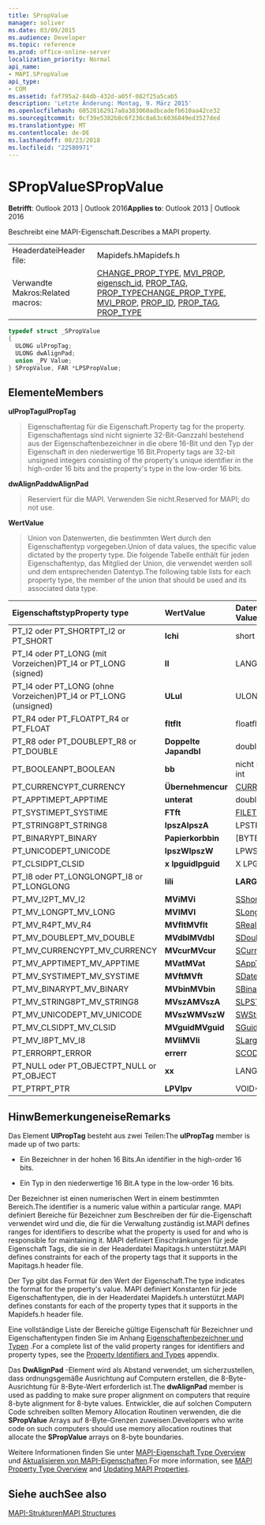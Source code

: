 ```yaml
---
title: SPropValue
manager: soliver
ms.date: 03/09/2015
ms.audience: Developer
ms.topic: reference
ms.prod: office-online-server
localization_priority: Normal
api_name:
- MAPI.SPropValue
api_type:
- COM
ms.assetid: faf795a2-84db-432d-a05f-082f25a5cab5
description: 'Letzte Änderung: Montag, 9. März 2015'
ms.openlocfilehash: 60528162917a8a383060adbcadefb610aa42ce32
ms.sourcegitcommit: 0cf39e5382b8c6f236c8a63c6036849ed3527ded
ms.translationtype: MT
ms.contentlocale: de-DE
ms.lasthandoff: 08/23/2018
ms.locfileid: "22580971"
---
```

# <a name="spropvalue"></a><span data-ttu-id="de1bf-103">SPropValue</span><span class="sxs-lookup"><span data-stu-id="de1bf-103">SPropValue</span></span>

  
  
<span data-ttu-id="de1bf-104">**Betrifft**: Outlook 2013 | Outlook 2016</span><span class="sxs-lookup"><span data-stu-id="de1bf-104">**Applies to**: Outlook 2013 | Outlook 2016</span></span> 
  
<span data-ttu-id="de1bf-105">Beschreibt eine MAPI-Eigenschaft.</span><span class="sxs-lookup"><span data-stu-id="de1bf-105">Describes a MAPI property.</span></span>
  
|||
|:-----|:-----|
|<span data-ttu-id="de1bf-106">Headerdatei</span><span class="sxs-lookup"><span data-stu-id="de1bf-106">Header file:</span></span>  <br/> |<span data-ttu-id="de1bf-107">Mapidefs.h</span><span class="sxs-lookup"><span data-stu-id="de1bf-107">Mapidefs.h</span></span>  <br/> |
|<span data-ttu-id="de1bf-108">Verwandte Makros:</span><span class="sxs-lookup"><span data-stu-id="de1bf-108">Related macros:</span></span>  <br/> |<span data-ttu-id="de1bf-109">[CHANGE_PROP_TYPE](change_prop_type.md), [MVI_PROP](mvi_prop.md), [eigensch_id](prop_id.md), [PROP_TAG](prop_tag.md), [PROP_TYPE](prop_type.md)</span><span class="sxs-lookup"><span data-stu-id="de1bf-109">[CHANGE_PROP_TYPE](change_prop_type.md), [MVI_PROP](mvi_prop.md), [PROP_ID](prop_id.md), [PROP_TAG](prop_tag.md), [PROP_TYPE](prop_type.md)</span></span> <br/> |
   
```cpp
typedef struct _SPropValue
{
  ULONG ulPropTag;
  ULONG dwAlignPad;
  union _PV Value;
} SPropValue, FAR *LPSPropValue;

```

## <a name="members"></a><span data-ttu-id="de1bf-110">Elemente</span><span class="sxs-lookup"><span data-stu-id="de1bf-110">Members</span></span>

 <span data-ttu-id="de1bf-111">**ulPropTag**</span><span class="sxs-lookup"><span data-stu-id="de1bf-111">**ulPropTag**</span></span>
  
> <span data-ttu-id="de1bf-112">Eigenschaftentag für die Eigenschaft.</span><span class="sxs-lookup"><span data-stu-id="de1bf-112">Property tag for the property.</span></span> <span data-ttu-id="de1bf-113">Eigenschaftentags sind nicht signierte 32-Bit-Ganzzahl bestehend aus der Eigenschaftenbezeichner in die obere 16-Bit und den Typ der Eigenschaft in den niederwertige 16 Bit.</span><span class="sxs-lookup"><span data-stu-id="de1bf-113">Property tags are 32-bit unsigned integers consisting of the property's unique identifier in the high-order 16 bits and the property's type in the low-order 16 bits.</span></span>
    
 <span data-ttu-id="de1bf-114">**dwAlignPad**</span><span class="sxs-lookup"><span data-stu-id="de1bf-114">**dwAlignPad**</span></span>
  
> <span data-ttu-id="de1bf-115">Reserviert für die MAPI. Verwenden Sie nicht.</span><span class="sxs-lookup"><span data-stu-id="de1bf-115">Reserved for MAPI; do not use.</span></span> 
    
 <span data-ttu-id="de1bf-116">**Wert**</span><span class="sxs-lookup"><span data-stu-id="de1bf-116">**Value**</span></span>
  
> <span data-ttu-id="de1bf-117">Union von Datenwerten, die bestimmten Wert durch den Eigenschaftentyp vorgegeben.</span><span class="sxs-lookup"><span data-stu-id="de1bf-117">Union of data values, the specific value dictated by the property type.</span></span> <span data-ttu-id="de1bf-118">Die folgende Tabelle enthält für jeden Eigenschaftentyp, das Mitglied der Union, die verwendet werden soll und dem entsprechenden Datentyp.</span><span class="sxs-lookup"><span data-stu-id="de1bf-118">The following table lists for each property type, the member of the union that should be used and its associated data type.</span></span>
    
|<span data-ttu-id="de1bf-119">**Eigenschaftstyp**</span><span class="sxs-lookup"><span data-stu-id="de1bf-119">**Property type**</span></span>|<span data-ttu-id="de1bf-120">**Wert**</span><span class="sxs-lookup"><span data-stu-id="de1bf-120">**Value**</span></span>|<span data-ttu-id="de1bf-121">**Datentyp des Werts**</span><span class="sxs-lookup"><span data-stu-id="de1bf-121">**Data type of Value**</span></span>|
|:-----|:-----|:-----|
|<span data-ttu-id="de1bf-122">PT_I2 oder PT_SHORT</span><span class="sxs-lookup"><span data-stu-id="de1bf-122">PT_I2 or PT_SHORT</span></span>  <br/> |<span data-ttu-id="de1bf-123">**Ich**</span><span class="sxs-lookup"><span data-stu-id="de1bf-123">**i**</span></span> <br/> |<span data-ttu-id="de1bf-124">short int</span><span class="sxs-lookup"><span data-stu-id="de1bf-124">short int</span></span>  <br/> |
|<span data-ttu-id="de1bf-125">PT_I4 oder PT_LONG (mit Vorzeichen)</span><span class="sxs-lookup"><span data-stu-id="de1bf-125">PT_I4 or PT_LONG (signed)</span></span>  <br/> |<span data-ttu-id="de1bf-126">**l**</span><span class="sxs-lookup"><span data-stu-id="de1bf-126">**l**</span></span> <br/> |<span data-ttu-id="de1bf-127">LANGE</span><span class="sxs-lookup"><span data-stu-id="de1bf-127">LONG</span></span>  <br/> |
|<span data-ttu-id="de1bf-128">PT_I4 oder PT_LONG (ohne Vorzeichen)</span><span class="sxs-lookup"><span data-stu-id="de1bf-128">PT_I4 or PT_LONG (unsigned)</span></span>  <br/> |<span data-ttu-id="de1bf-129">**UL**</span><span class="sxs-lookup"><span data-stu-id="de1bf-129">**ul**</span></span> <br/> |<span data-ttu-id="de1bf-130">ULONG</span><span class="sxs-lookup"><span data-stu-id="de1bf-130">ULONG</span></span>  <br/> |
|<span data-ttu-id="de1bf-131">PT_R4 oder PT_FLOAT</span><span class="sxs-lookup"><span data-stu-id="de1bf-131">PT_R4 or PT_FLOAT</span></span>  <br/> |<span data-ttu-id="de1bf-132">**flt**</span><span class="sxs-lookup"><span data-stu-id="de1bf-132">**flt**</span></span> <br/> |<span data-ttu-id="de1bf-133">float</span><span class="sxs-lookup"><span data-stu-id="de1bf-133">float</span></span>  <br/> |
|<span data-ttu-id="de1bf-134">PT_R8 oder PT_DOUBLE</span><span class="sxs-lookup"><span data-stu-id="de1bf-134">PT_R8 or PT_DOUBLE</span></span>  <br/> |<span data-ttu-id="de1bf-135">**Doppelte Japan**</span><span class="sxs-lookup"><span data-stu-id="de1bf-135">**dbl**</span></span> <br/> |<span data-ttu-id="de1bf-136">double</span><span class="sxs-lookup"><span data-stu-id="de1bf-136">double</span></span>  <br/> |
|<span data-ttu-id="de1bf-137">PT_BOOLEAN</span><span class="sxs-lookup"><span data-stu-id="de1bf-137">PT_BOOLEAN</span></span>  <br/> |<span data-ttu-id="de1bf-138">**b**</span><span class="sxs-lookup"><span data-stu-id="de1bf-138">**b**</span></span> <br/> |<span data-ttu-id="de1bf-139">nicht signierte kurze int</span><span class="sxs-lookup"><span data-stu-id="de1bf-139">unsigned short int</span></span>  <br/> |
|<span data-ttu-id="de1bf-140">PT_CURRENCY</span><span class="sxs-lookup"><span data-stu-id="de1bf-140">PT_CURRENCY</span></span>  <br/> |<span data-ttu-id="de1bf-141">**Übernehmen**</span><span class="sxs-lookup"><span data-stu-id="de1bf-141">**cur**</span></span> <br/> |[<span data-ttu-id="de1bf-142">CURRENCY</span><span class="sxs-lookup"><span data-stu-id="de1bf-142">CURRENCY</span></span>](currency.md) <br/> |
|<span data-ttu-id="de1bf-143">PT_APPTIME</span><span class="sxs-lookup"><span data-stu-id="de1bf-143">PT_APPTIME</span></span>  <br/> |<span data-ttu-id="de1bf-144">**unter**</span><span class="sxs-lookup"><span data-stu-id="de1bf-144">**at**</span></span> <br/> |<span data-ttu-id="de1bf-145">double</span><span class="sxs-lookup"><span data-stu-id="de1bf-145">double</span></span>  <br/> |
|<span data-ttu-id="de1bf-146">PT_SYSTIME</span><span class="sxs-lookup"><span data-stu-id="de1bf-146">PT_SYSTIME</span></span>  <br/> |<span data-ttu-id="de1bf-147">**FT**</span><span class="sxs-lookup"><span data-stu-id="de1bf-147">**ft**</span></span> <br/> |[<span data-ttu-id="de1bf-148">FILETIME</span><span class="sxs-lookup"><span data-stu-id="de1bf-148">FILETIME</span></span>](filetime.md) <br/> |
|<span data-ttu-id="de1bf-149">PT_STRING8</span><span class="sxs-lookup"><span data-stu-id="de1bf-149">PT_STRING8</span></span>  <br/> |<span data-ttu-id="de1bf-150">**lpszA**</span><span class="sxs-lookup"><span data-stu-id="de1bf-150">**lpszA**</span></span> <br/> |<span data-ttu-id="de1bf-151">LPSTR</span><span class="sxs-lookup"><span data-stu-id="de1bf-151">LPSTR</span></span>  <br/> |
|<span data-ttu-id="de1bf-152">PT_BINARY</span><span class="sxs-lookup"><span data-stu-id="de1bf-152">PT_BINARY</span></span>  <br/> |<span data-ttu-id="de1bf-153">**Papierkorb**</span><span class="sxs-lookup"><span data-stu-id="de1bf-153">**bin**</span></span> <br/> |<span data-ttu-id="de1bf-154">[BYTEARRAYS]</span><span class="sxs-lookup"><span data-stu-id="de1bf-154">BYTE [array]</span></span>  <br/> |
|<span data-ttu-id="de1bf-155">PT_UNICODE</span><span class="sxs-lookup"><span data-stu-id="de1bf-155">PT_UNICODE</span></span>  <br/> |<span data-ttu-id="de1bf-156">**lpszW**</span><span class="sxs-lookup"><span data-stu-id="de1bf-156">**lpszW**</span></span> <br/> |<span data-ttu-id="de1bf-157">LPWSTR</span><span class="sxs-lookup"><span data-stu-id="de1bf-157">LPWSTR</span></span>  <br/> |
|<span data-ttu-id="de1bf-158">PT_CLSID</span><span class="sxs-lookup"><span data-stu-id="de1bf-158">PT_CLSID</span></span>  <br/> |<span data-ttu-id="de1bf-159">**x lpguid**</span><span class="sxs-lookup"><span data-stu-id="de1bf-159">**lpguid**</span></span> <br/> |<span data-ttu-id="de1bf-160">X LPGUID</span><span class="sxs-lookup"><span data-stu-id="de1bf-160">LPGUID</span></span>  <br/> |
|<span data-ttu-id="de1bf-161">PT_I8 oder PT_LONGLONG</span><span class="sxs-lookup"><span data-stu-id="de1bf-161">PT_I8 or PT_LONGLONG</span></span>  <br/> |<span data-ttu-id="de1bf-162">**li**</span><span class="sxs-lookup"><span data-stu-id="de1bf-162">**li**</span></span> <br/> |<span data-ttu-id="de1bf-163">**LARGE_INTEGER**</span><span class="sxs-lookup"><span data-stu-id="de1bf-163">**LARGE_INTEGER**</span></span> <br/> |
|<span data-ttu-id="de1bf-164">PT_MV_I2</span><span class="sxs-lookup"><span data-stu-id="de1bf-164">PT_MV_I2</span></span>  <br/> |<span data-ttu-id="de1bf-165">**MVi**</span><span class="sxs-lookup"><span data-stu-id="de1bf-165">**MVi**</span></span> <br/> |[<span data-ttu-id="de1bf-166">SShortArray</span><span class="sxs-lookup"><span data-stu-id="de1bf-166">SShortArray</span></span>](sshortarray.md) <br/> |
|<span data-ttu-id="de1bf-167">PT_MV_LONG</span><span class="sxs-lookup"><span data-stu-id="de1bf-167">PT_MV_LONG</span></span>  <br/> |<span data-ttu-id="de1bf-168">**MVI**</span><span class="sxs-lookup"><span data-stu-id="de1bf-168">**MVI**</span></span> <br/> |[<span data-ttu-id="de1bf-169">SLongArray</span><span class="sxs-lookup"><span data-stu-id="de1bf-169">SLongArray</span></span>](slongarray.md) <br/> |
|<span data-ttu-id="de1bf-170">PT_MV_R4</span><span class="sxs-lookup"><span data-stu-id="de1bf-170">PT_MV_R4</span></span>  <br/> |<span data-ttu-id="de1bf-171">**MVflt**</span><span class="sxs-lookup"><span data-stu-id="de1bf-171">**MVflt**</span></span> <br/> |[<span data-ttu-id="de1bf-172">SRealArray</span><span class="sxs-lookup"><span data-stu-id="de1bf-172">SRealArray</span></span>](srealarray.md) <br/> |
|<span data-ttu-id="de1bf-173">PT_MV_DOUBLE</span><span class="sxs-lookup"><span data-stu-id="de1bf-173">PT_MV_DOUBLE</span></span>  <br/> |<span data-ttu-id="de1bf-174">**MVdbl**</span><span class="sxs-lookup"><span data-stu-id="de1bf-174">**MVdbl**</span></span> <br/> |[<span data-ttu-id="de1bf-175">SDoubleArray</span><span class="sxs-lookup"><span data-stu-id="de1bf-175">SDoubleArray</span></span>](sdoublearray.md) <br/> |
|<span data-ttu-id="de1bf-176">PT_MV_CURRENCY</span><span class="sxs-lookup"><span data-stu-id="de1bf-176">PT_MV_CURRENCY</span></span>  <br/> |<span data-ttu-id="de1bf-177">**MVcur**</span><span class="sxs-lookup"><span data-stu-id="de1bf-177">**MVcur**</span></span> <br/> |[<span data-ttu-id="de1bf-178">SCurrencyArray</span><span class="sxs-lookup"><span data-stu-id="de1bf-178">SCurrencyArray</span></span>](scurrencyarray.md) <br/> |
|<span data-ttu-id="de1bf-179">PT_MV_APPTIME</span><span class="sxs-lookup"><span data-stu-id="de1bf-179">PT_MV_APPTIME</span></span>  <br/> |<span data-ttu-id="de1bf-180">**MVat**</span><span class="sxs-lookup"><span data-stu-id="de1bf-180">**MVat**</span></span> <br/> |[<span data-ttu-id="de1bf-181">SAppTimeArray</span><span class="sxs-lookup"><span data-stu-id="de1bf-181">SAppTimeArray</span></span>](sapptimearray.md) <br/> |
|<span data-ttu-id="de1bf-182">PT_MV_SYSTIME</span><span class="sxs-lookup"><span data-stu-id="de1bf-182">PT_MV_SYSTIME</span></span>  <br/> |<span data-ttu-id="de1bf-183">**MVft**</span><span class="sxs-lookup"><span data-stu-id="de1bf-183">**MVft**</span></span> <br/> |[<span data-ttu-id="de1bf-184">SDateTimeArray</span><span class="sxs-lookup"><span data-stu-id="de1bf-184">SDateTimeArray</span></span>](sdatetimearray.md) <br/> |
|<span data-ttu-id="de1bf-185">PT_MV_BINARY</span><span class="sxs-lookup"><span data-stu-id="de1bf-185">PT_MV_BINARY</span></span>  <br/> |<span data-ttu-id="de1bf-186">**MVbin**</span><span class="sxs-lookup"><span data-stu-id="de1bf-186">**MVbin**</span></span> <br/> |[<span data-ttu-id="de1bf-187">SBinaryArray</span><span class="sxs-lookup"><span data-stu-id="de1bf-187">SBinaryArray</span></span>](sbinaryarray.md) <br/> |
|<span data-ttu-id="de1bf-188">PT_MV_STRING8</span><span class="sxs-lookup"><span data-stu-id="de1bf-188">PT_MV_STRING8</span></span>  <br/> |<span data-ttu-id="de1bf-189">**MVszA**</span><span class="sxs-lookup"><span data-stu-id="de1bf-189">**MVszA**</span></span> <br/> |[<span data-ttu-id="de1bf-190">SLPSTRArray</span><span class="sxs-lookup"><span data-stu-id="de1bf-190">SLPSTRArray</span></span>](slpstrarray.md) <br/> |
|<span data-ttu-id="de1bf-191">PT_MV_UNICODE</span><span class="sxs-lookup"><span data-stu-id="de1bf-191">PT_MV_UNICODE</span></span>  <br/> |<span data-ttu-id="de1bf-192">**MVszW**</span><span class="sxs-lookup"><span data-stu-id="de1bf-192">**MVszW**</span></span> <br/> |[<span data-ttu-id="de1bf-193">SWStringArray</span><span class="sxs-lookup"><span data-stu-id="de1bf-193">SWStringArray</span></span>](swstringarray.md) <br/> |
|<span data-ttu-id="de1bf-194">PT_MV_CLSID</span><span class="sxs-lookup"><span data-stu-id="de1bf-194">PT_MV_CLSID</span></span>  <br/> |<span data-ttu-id="de1bf-195">**MVguid**</span><span class="sxs-lookup"><span data-stu-id="de1bf-195">**MVguid**</span></span> <br/> |[<span data-ttu-id="de1bf-196">SGuidArray</span><span class="sxs-lookup"><span data-stu-id="de1bf-196">SGuidArray</span></span>](sguidarray.md) <br/> |
|<span data-ttu-id="de1bf-197">PT_MV_I8</span><span class="sxs-lookup"><span data-stu-id="de1bf-197">PT_MV_I8</span></span>  <br/> |<span data-ttu-id="de1bf-198">**MVli**</span><span class="sxs-lookup"><span data-stu-id="de1bf-198">**MVli**</span></span> <br/> |[<span data-ttu-id="de1bf-199">SLargeIntegerArray</span><span class="sxs-lookup"><span data-stu-id="de1bf-199">SLargeIntegerArray</span></span>](slargeintegerarray.md) <br/> |
|<span data-ttu-id="de1bf-200">PT_ERROR</span><span class="sxs-lookup"><span data-stu-id="de1bf-200">PT_ERROR</span></span>  <br/> |<span data-ttu-id="de1bf-201">**err**</span><span class="sxs-lookup"><span data-stu-id="de1bf-201">**err**</span></span> <br/> |[<span data-ttu-id="de1bf-202">SCODE</span><span class="sxs-lookup"><span data-stu-id="de1bf-202">SCODE</span></span>](scode.md) <br/> |
|<span data-ttu-id="de1bf-203">PT_NULL oder PT_OBJECT</span><span class="sxs-lookup"><span data-stu-id="de1bf-203">PT_NULL or PT_OBJECT</span></span>  <br/> |<span data-ttu-id="de1bf-204">**x**</span><span class="sxs-lookup"><span data-stu-id="de1bf-204">**x**</span></span> <br/> |<span data-ttu-id="de1bf-205">LANGE</span><span class="sxs-lookup"><span data-stu-id="de1bf-205">LONG</span></span>  <br/> |
|<span data-ttu-id="de1bf-206">PT_PTR</span><span class="sxs-lookup"><span data-stu-id="de1bf-206">PT_PTR</span></span>  <br/> |<span data-ttu-id="de1bf-207">**LPV**</span><span class="sxs-lookup"><span data-stu-id="de1bf-207">**lpv**</span></span> <br/> |<span data-ttu-id="de1bf-208">VOID\*</span><span class="sxs-lookup"><span data-stu-id="de1bf-208">VOID \*</span></span>  <br/> |
   
## <a name="remarks"></a><span data-ttu-id="de1bf-209">HinwBemerkungeneise</span><span class="sxs-lookup"><span data-stu-id="de1bf-209">Remarks</span></span>

<span data-ttu-id="de1bf-210">Das Element **UlPropTag** besteht aus zwei Teilen:</span><span class="sxs-lookup"><span data-stu-id="de1bf-210">The **ulPropTag** member is made up of two parts:</span></span> 
  
- <span data-ttu-id="de1bf-211">Ein Bezeichner in der hohen 16 Bits.</span><span class="sxs-lookup"><span data-stu-id="de1bf-211">An identifier in the high-order 16 bits.</span></span>
    
- <span data-ttu-id="de1bf-212">Ein Typ in den niederwertige 16 Bit.</span><span class="sxs-lookup"><span data-stu-id="de1bf-212">A type in the low-order 16 bits.</span></span>
    
<span data-ttu-id="de1bf-213">Der Bezeichner ist einen numerischen Wert in einem bestimmten Bereich.</span><span class="sxs-lookup"><span data-stu-id="de1bf-213">The identifier is a numeric value within a particular range.</span></span> <span data-ttu-id="de1bf-214">MAPI definiert Bereiche für Bezeichner zum Beschreiben der für die-Eigenschaft verwendet wird und die, die für die Verwaltung zuständig ist.</span><span class="sxs-lookup"><span data-stu-id="de1bf-214">MAPI defines ranges for identifiers to describe what the property is used for and who is responsible for maintaining it.</span></span> <span data-ttu-id="de1bf-215">MAPI definiert Einschränkungen für jede Eigenschaft Tags, die sie in der Headerdatei Mapitags.h unterstützt.</span><span class="sxs-lookup"><span data-stu-id="de1bf-215">MAPI defines constraints for each of the property tags that it supports in the Mapitags.h header file.</span></span>
  
<span data-ttu-id="de1bf-216">Der Typ gibt das Format für den Wert der Eigenschaft.</span><span class="sxs-lookup"><span data-stu-id="de1bf-216">The type indicates the format for the property's value.</span></span> <span data-ttu-id="de1bf-217">MAPI definiert Konstanten für jede Eigenschaftentypen, die in der Headerdatei Mapidefs.h unterstützt.</span><span class="sxs-lookup"><span data-stu-id="de1bf-217">MAPI defines constants for each of the property types that it supports in the Mapidefs.h header file.</span></span> 
  
<span data-ttu-id="de1bf-218">Eine vollständige Liste der Bereiche gültige Eigenschaft für Bezeichner und Eigenschaftentypen finden Sie im Anhang [Eigenschaftenbezeichner und Typen](property-identifiers-and-types.md) .</span><span class="sxs-lookup"><span data-stu-id="de1bf-218">For a complete list of the valid property ranges for identifiers and property types, see the [Property Identifiers and Types](property-identifiers-and-types.md) appendix.</span></span> 
  
<span data-ttu-id="de1bf-219">Das **DwAlignPad** -Element wird als Abstand verwendet, um sicherzustellen, dass ordnungsgemäße Ausrichtung auf Computern erstellen, die 8-Byte-Ausrichtung für 8-Byte-Wert erforderlich ist.</span><span class="sxs-lookup"><span data-stu-id="de1bf-219">The **dwAlignPad** member is used as padding to make sure proper alignment on computers that require 8-byte alignment for 8-byte values.</span></span> <span data-ttu-id="de1bf-220">Entwickler, die auf solchen Computern Code schreiben sollten Memory Allocation Routinen verwenden, die die **SPropValue** Arrays auf 8-Byte-Grenzen zuweisen.</span><span class="sxs-lookup"><span data-stu-id="de1bf-220">Developers who write code on such computers should use memory allocation routines that allocate the **SPropValue** arrays on 8-byte boundaries.</span></span> 
  
<span data-ttu-id="de1bf-221">Weitere Informationen finden Sie unter [MAPI-Eigenschaft Type Overview](mapi-property-type-overview.md) und [Aktualisieren von MAPI-Eigenschaften](updating-mapi-properties.md).</span><span class="sxs-lookup"><span data-stu-id="de1bf-221">For more information, see [MAPI Property Type Overview](mapi-property-type-overview.md) and [Updating MAPI Properties](updating-mapi-properties.md).</span></span> 
  
## <a name="see-also"></a><span data-ttu-id="de1bf-222">Siehe auch</span><span class="sxs-lookup"><span data-stu-id="de1bf-222">See also</span></span>



[<span data-ttu-id="de1bf-223">MAPI-Strukturen</span><span class="sxs-lookup"><span data-stu-id="de1bf-223">MAPI Structures</span></span>](mapi-structures.md)

